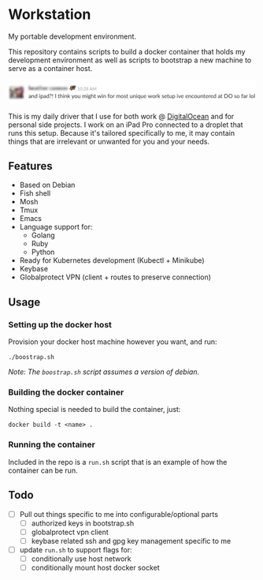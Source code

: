 # Workstation

My portable development environment.

This repository contains scripts to build a docker container that holds my development environment as well as scripts to bootstrap a new machine to serve as a container host.

![Unique](unique.jpg)

This is my daily driver that I use for both work @ [DigitalOcean](https://grnh.se/qmyvxul81) and for personal side projects. I work on an iPad Pro connected to a droplet that runs this setup. Because it's tailored specifically to me, it may contain things that are irrelevant or unwanted for you and your needs.

## Features

- Based on Debian
- Fish shell
- Mosh
- Tmux
- Emacs
- Language support for:
  - Golang
  - Ruby
  - Python
- Ready for Kubernetes development (Kubectl + Minikube)
- Keybase
- Globalprotect VPN (client + routes to preserve connection)

## Usage

### Setting up the docker host

Provision your docker host machine however you want, and run:
```
./boostrap.sh
```

_Note: The `boostrap.sh` script assumes a version of debian._

### Building the docker container

Nothing special is needed to build the container, just:

```
docker build -t <name> .
```

### Running the container

Included in the repo is a `run.sh` script that is an example of how the container can be run.

## Todo

- [ ] Pull out things specific to me into configurable/optional parts
  - [ ] authorized keys in bootstrap.sh
  - [ ] globalprotect vpn client
  - [ ] keybase related ssh and gpg key management specific to me
- [ ] update `run.sh` to support flags for:
  - [ ] conditionally use host network
  - [ ] conditionally mount host docker socket

